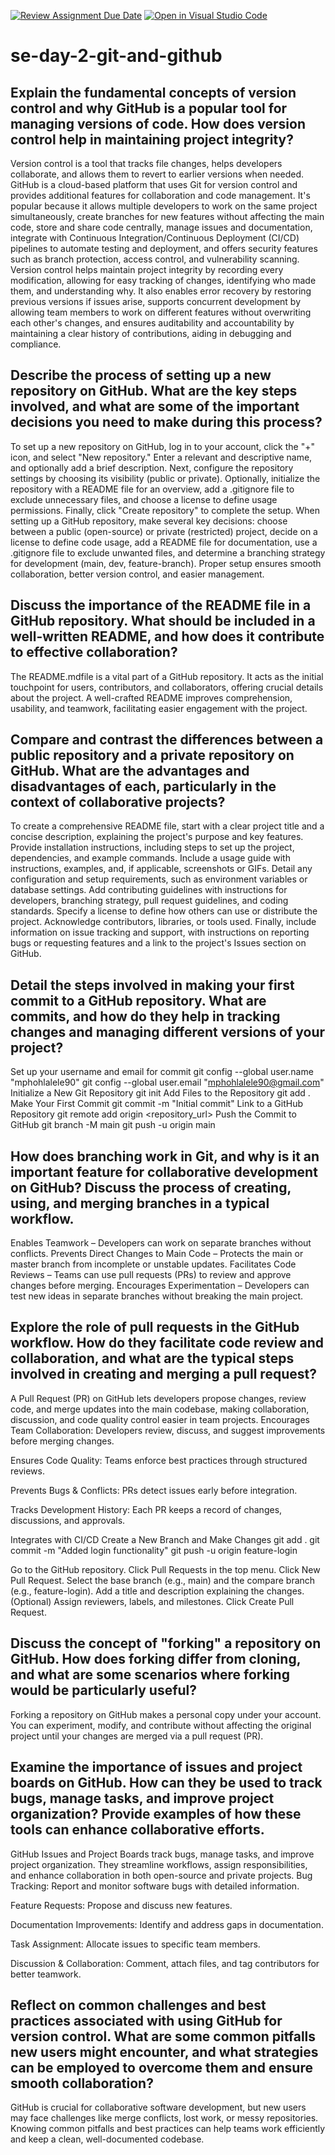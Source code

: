 [![Review Assignment Due Date](https://classroom.github.com/assets/deadline-readme-button-22041afd0340ce965d47ae6ef1cefeee28c7c493a6346c4f15d667ab976d596c.svg)](https://classroom.github.com/a/8wgCKhpZ)
[![Open in Visual Studio Code](https://classroom.github.com/assets/open-in-vscode-2e0aaae1b6195c2367325f4f02e2d04e9abb55f0b24a779b69b11b9e10269abc.svg)](https://classroom.github.com/online_ide?assignment_repo_id=18393937&assignment_repo_type=AssignmentRepo)
# se-day-2-git-and-github
## Explain the fundamental concepts of version control and why GitHub is a popular tool for managing versions of code. How does version control help in maintaining project integrity?
Version control is a tool that tracks file changes, helps developers collaborate, and allows them to revert to earlier versions when needed.
GitHub is a cloud-based platform that uses Git for version control and provides additional features for collaboration and code management. It's popular because it allows multiple developers to work on the same project simultaneously, create branches for new features without affecting the main code, store and share code centrally, manage issues and documentation, integrate with Continuous Integration/Continuous Deployment (CI/CD) pipelines to automate testing and deployment, and offers security features such as branch protection, access control, and vulnerability scanning.
Version control helps maintain project integrity by recording every modification, allowing for easy tracking of changes, identifying who made them, and understanding why. It also enables error recovery by restoring previous versions if issues arise, supports concurrent development by allowing team members to work on different features without overwriting each other's changes, and ensures auditability and accountability by maintaining a clear history of contributions, aiding in debugging and compliance.




## Describe the process of setting up a new repository on GitHub. What are the key steps involved, and what are some of the important decisions you need to make during this process?
To set up a new repository on GitHub, log in to your account, click the "+" icon, and select "New repository." Enter a relevant and descriptive name, and optionally add a brief description. Next, configure the repository settings by choosing its visibility (public or private). Optionally, initialize the repository with a README file for an overview, add a .gitignore file to exclude unnecessary files, and choose a license to define usage permissions. Finally, click "Create repository" to complete the setup.
When setting up a GitHub repository, make several key decisions: choose between a public (open-source) or private (restricted) project, decide on a license to define code usage, add a README file for documentation, use a .gitignore file to exclude unwanted files, and determine a branching strategy for development (main, dev, feature-branch). Proper setup ensures smooth collaboration, better version control, and easier management.


## Discuss the importance of the README file in a GitHub repository. What should be included in a well-written README, and how does it contribute to effective collaboration?
The README.mdfile is a vital part of a GitHub repository. It acts as the initial touchpoint for users, contributors, and collaborators, offering crucial details about the project. A well-crafted README improves comprehension, usability, and teamwork, facilitating easier engagement with the project.


## Compare and contrast the differences between a public repository and a private repository on GitHub. What are the advantages and disadvantages of each, particularly in the context of collaborative projects?
To create a comprehensive README file, start with a clear project title and a concise description, explaining the project's purpose and key features. Provide installation instructions, including steps to set up the project, dependencies, and example commands. Include a usage guide with instructions, examples, and, if applicable, screenshots or GIFs. Detail any configuration and setup requirements, such as environment variables or database settings. Add contributing guidelines with instructions for developers, branching strategy, pull request guidelines, and coding standards. Specify a license to define how others can use or distribute the project. Acknowledge contributors, libraries, or tools used. Finally, include information on issue tracking and support, with instructions on reporting bugs or requesting features and a link to the project's Issues section on GitHub.

## Detail the steps involved in making your first commit to a GitHub repository. What are commits, and how do they help in tracking changes and managing different versions of your project?
Set up your username and email for commit 
git config --global user.name "mphohlalele90"
git config --global user.email "mphohlalele90@gmail.com"
Initialize a New Git Repository
git init
Add Files to the Repository
git add .
Make Your First Commit
git commit -m "Initial commit"
 Link to a GitHub Repository
git remote add origin <repository_url>
Push the Commit to GitHub
git branch -M main
git push -u origin main


## How does branching work in Git, and why is it an important feature for collaborative development on GitHub? Discuss the process of creating, using, and merging branches in a typical workflow.
Enables Teamwork – Developers can work on separate branches without conflicts.
Prevents Direct Changes to Main Code – Protects the main or master branch from incomplete or unstable updates.
Facilitates Code Reviews – Teams can use pull requests (PRs) to review and approve changes before merging.
Encourages Experimentation – Developers can test new ideas in separate branches without breaking the main project.
 

## Explore the role of pull requests in the GitHub workflow. How do they facilitate code review and collaboration, and what are the typical steps involved in creating and merging a pull request?
A Pull Request (PR) on GitHub lets developers propose changes, review code, and merge updates into the main codebase, making collaboration, discussion, and code quality control easier in team projects.
Encourages Team Collaboration: Developers review, discuss, and suggest improvements before merging changes.

Ensures Code Quality: Teams enforce best practices through structured reviews.

Prevents Bugs & Conflicts: PRs detect issues early before integration.

Tracks Development History: Each PR keeps a record of changes, discussions, and approvals.

Integrates with CI/CD
Create a New Branch and Make Changes
git add .
git commit -m "Added login functionality"
git push -u origin feature-login

Go to the GitHub repository.
Click Pull Requests in the top menu.
Click New Pull Request.
Select the base branch (e.g., main) and the compare branch (e.g., feature-login).
Add a title and description explaining the changes.
(Optional) Assign reviewers, labels, and milestones.
Click Create Pull Request.

## Discuss the concept of "forking" a repository on GitHub. How does forking differ from cloning, and what are some scenarios where forking would be particularly useful?
Forking a repository on GitHub makes a personal copy under your account. You can experiment, modify, and contribute without affecting the original project until your changes are merged via a pull request (PR).


## Examine the importance of issues and project boards on GitHub. How can they be used to track bugs, manage tasks, and improve project organization? Provide examples of how these tools can enhance collaborative efforts.
GitHub Issues and Project Boards track bugs, manage tasks, and improve project organization. They streamline workflows, assign responsibilities, and enhance collaboration in both open-source and private projects.
Bug Tracking: Report and monitor software bugs with detailed information.

Feature Requests: Propose and discuss new features.

Documentation Improvements: Identify and address gaps in documentation.

Task Assignment: Allocate issues to specific team members.

Discussion & Collaboration: Comment, attach files, and tag contributors for better teamwork.


## Reflect on common challenges and best practices associated with using GitHub for version control. What are some common pitfalls new users might encounter, and what strategies can be employed to overcome them and ensure smooth collaboration?
GitHub is crucial for collaborative software development, but new users may face challenges like merge conflicts, lost work, or messy repositories. Knowing common pitfalls and best practices can help teams work efficiently and keep a clean, well-documented codebase.

